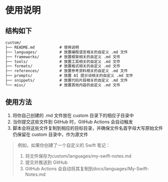 # 使用说明

## 结构如下

```markdown
custom/
├── README.md           # 使用说明
├── languages/          # 放置编程语言相关的自定义 .md 文件
├── frameworks/         # 放置框架相关的自定义 .md 文件
├── tools/              # 放置工具相关的自定义 .md 文件
├── formats/            # 放置格式相关的自定义 .md 文件
├── references/         # 放置参考资料相关的自定义 .md 文件
├── prompts/            # 放置 AI 提示词相关的自定义 .md 文件
├── snippets/           # 放置代码片段相关的自定义 .md 文件
└── misc/               # 放置其他内容的自定义 .md 文件
```

## 使用方法

1. 将你自己创建的 .md 文件放在 custom 目录下的相应子目录中
2. 当你提交这些文件到 GitHub 时，GitHub Actions 会自动触发
3. 脚本会将这些文件复制到相应的目标目录，并确保文件名首字母大写原始文件仍保留在 custom 目录中，作为源文件
> 例如，如果你创建了一个自定义的 Swift 笔记：
> 1. 将文件保存为custom/languages/my-swift-notes.md
> 2. 提交并推送到 GitHub
> 3. GitHub Actions 会自动将其复制到docs/languages/My-Swift-Notes.md
